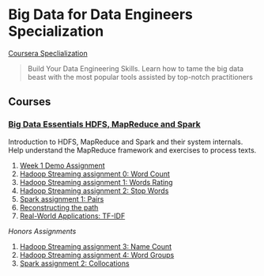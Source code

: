 # Big Data for Data Engineers Specialization

[Coursera Speclialization]()
  
> Build Your Data Engineering Skills. Learn how to tame the big data beast with the most popular tools assisted by top-notch practitioners

## Courses

### [Big Data Essentials HDFS, MapReduce and Spark](https://www.coursera.org/learn/big-data-essentials)

Introduction to HDFS, MapReduce and Spark and their system internals. Help understand the MapReduce framework and exercises to process texts.

1. [Week 1 Demo Assignment](course1-big-data-esentials/c01w01_DemoTask1.ipynb)
1. [Hadoop Streaming assignment 0: Word Count](course1-big-data-esentials/c01w03_WordCountTask0.ipynb)
1. [Hadoop Streaming assignment 1: Words Rating](course1-big-data-esentials/c01w03_WordsRatingTask1.ipynb)
1. [Hadoop Streaming assignment 2: Stop Words](course1-big-data-esentials/c01w03_StopWordsTask2.ipynb)
1. [Spark assignment 1: Pairs](course1-big-data-esentials/c01w05_PairsTask1.ipynb)
1. [Reconstructing the path](course1-big-data-esentials/c01w06_ShortestPathTask1.ipynb)
1. [Real-World Applications: TF-IDF](course1-big-data-esentials/c01w06_TfIdfTask2.ipynb)

_Honors Assignments_

1. [Hadoop Streaming assignment 3: Name Count](course1-big-data-esentials/c01w03_NameCountTask3.ipynb)
1. [Hadoop Streaming assignment 4: Word Groups](course1-big-data-esentials/c01w03_WordGroupsTask4.ipynb)
1. [Spark assignment 2: Collocations](course1-big-data-esentials/c01w05_CollocationTask2.ipynb)
